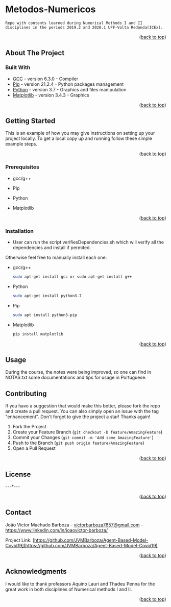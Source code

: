 # Metodos-Numericos
	Repo with contents learned during Numerical Methods I and II disciplines in the periods 2019.2 and 2020.1 UFF-Volta Redonda(ICEx).


<p align="right">(<a href="#top">back to top</a>)</p>

<!-- ABOUT THE PROJECT -->
## About The Project

### Built With

* [GCC](https://gcc.gnu.org/) - version 6.3.0 - Compiler 
* [Pip](https://pypi.org/project/pip/) - version 21.2.4 - Python packages management
* [Python](https://www.python.org/) - version 3.7 - Graphics and files manipulation
* [Matplotlib](https://matplotlib.org/) - version 3.4.3 - Graphics

<p align="right">(<a href="#top">back to top</a>)</p>



<!-- GETTING STARTED -->
## Getting Started

This is an example of how you may give instructions on setting up your project locally.
To get a local copy up and running follow these simple example steps.

<p align="right">(<a href="#top">back to top</a>)</p>

### Prerequisites
 

* gcc/g++

* Pip

* Python

* Matplotlib


<p align="right">(<a href="#top">back to top</a>)</p>

### Installation

* User can run the script verifiesDependencies.sh which will verify all the dependencies and install if permited.

Otherwise feel free to manually install each one:

* gcc/g++
  ```sh
  sudo apt-get install gcc or sudo apt-get install g++
  ```

* Python
  ```sh
  sudo apt-get install python3.7
  ```

* Pip
  ```sh
  sudo apt install python3-pip
  ```

* Matplotlib
  ```sh
  pip install matplotlib
  ```

<p align="right">(<a href="#top">back to top</a>)</p>


## Usage

During the course, the notes were being improved, so one can find in NOTAS.txt some documentations and tips for usage in Portuguese.

<!-- CONTRIBUTING -->
## Contributing

If you have a suggestion that would make this better, please fork the repo and create a pull request. You can also simply open an issue with the tag "enhancement".
Don't forget to give the project a star! Thanks again!

1. Fork the Project
2. Create your Feature Branch (`git checkout -b feature/AmazingFeature`)
3. Commit your Changes (`git commit -m 'Add some AmazingFeature'`)
4. Push to the Branch (`git push origin feature/AmazingFeature`)
5. Open a Pull Request

<p align="right">(<a href="#top">back to top</a>)</p>



<!-- LICENSE -->
## License

---*---

<p align="right">(<a href="#top">back to top</a>)</p>



<!-- CONTACT -->
## Contact

João Victor Machado Barboza - victorbarboza7657@gmail.com - https://www.linkedin.com/in/joaovictor-barboza/

Project Link: [https://github.com/JVMBarboza/Agent-Based-Model-Covid19](https://github.com/JVMBarboza/Agent-Based-Model-Covid19)

<p align="right">(<a href="#top">back to top</a>)</p>



<!-- ACKNOWLEDGMENTS -->
## Acknowledgments

I would like to thank professors Aquino Lauri and Thadeu Penna  for the great work in both disciplines of Numerical methods I and II.

<p align="right">(<a href="#top">back to top</a>)</p>

